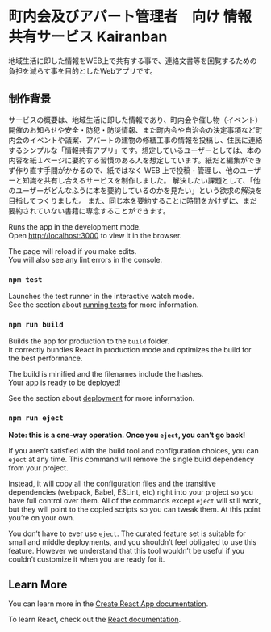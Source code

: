 # 町内会及びアパート管理者　向け 情報共有サービス Kairanban

地域生活に即した情報をWEB上で共有する事で、連絡文書等を回覧するための負担を減らす事を目的としたWebアプリです。

## 制作背景

 サービスの概要は、地域生活に即した情報であり、町内会や催し物（イベント）開催のお知らせや安全・防犯・防災情報、また町内会や自治会の決定事項など町内会のイベントや議案、アパートの建物の修繕工事の情報を投稿し、住民に連絡するシンプルな「情報共有アプリ」です。想定しているユーザーとしては、本の内容を紙１ページに要約する習慣のある人を想定しています。紙だと編集ができず作り直す手間がかかるので、紙ではなく WEB 上で投稿・管理し、他のユーザーと知識を共有し合えるサービスを制作しました。 解決したい課題として、「他のユーザーがどんなふうに本を要約しているのかを見たい」という欲求の解決を目指してつくりました。 また、同じ本を要約することに時間をかけずに、まだ要約されていない書籍に専念することができます。

Runs the app in the development mode.\
Open [http://localhost:3000](http://localhost:3000) to view it in the browser.

The page will reload if you make edits.\
You will also see any lint errors in the console.

### `npm test`

Launches the test runner in the interactive watch mode.\
See the section about [running tests](https://facebook.github.io/create-react-app/docs/running-tests) for more information.

### `npm run build`

Builds the app for production to the `build` folder.\
It correctly bundles React in production mode and optimizes the build for the best performance.

The build is minified and the filenames include the hashes.\
Your app is ready to be deployed!

See the section about [deployment](https://facebook.github.io/create-react-app/docs/deployment) for more information.

### `npm run eject`

**Note: this is a one-way operation. Once you `eject`, you can’t go back!**

If you aren’t satisfied with the build tool and configuration choices, you can `eject` at any time. This command will remove the single build dependency from your project.

Instead, it will copy all the configuration files and the transitive dependencies (webpack, Babel, ESLint, etc) right into your project so you have full control over them. All of the commands except `eject` will still work, but they will point to the copied scripts so you can tweak them. At this point you’re on your own.

You don’t have to ever use `eject`. The curated feature set is suitable for small and middle deployments, and you shouldn’t feel obligated to use this feature. However we understand that this tool wouldn’t be useful if you couldn’t customize it when you are ready for it.

## Learn More

You can learn more in the [Create React App documentation](https://facebook.github.io/create-react-app/docs/getting-started).

To learn React, check out the [React documentation](https://reactjs.org/).
